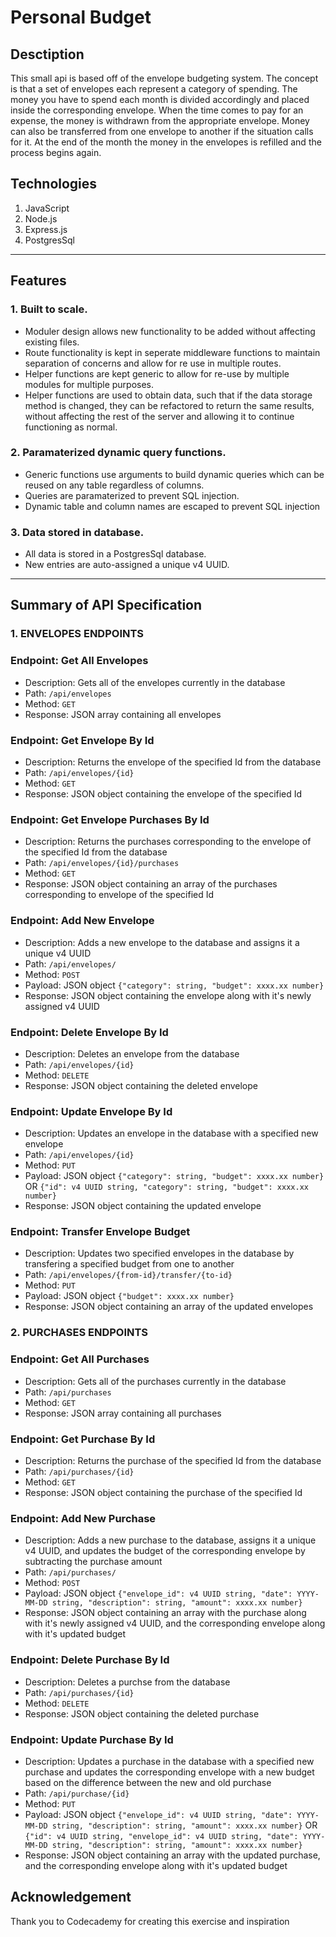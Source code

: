 # Personal Budget
## **Desctiption**

This small api is based off of the envelope budgeting system. The concept is that a set of envelopes each represent a category of spending. The money you have to spend each month is divided accordingly and placed inside the corresponding envelope. When the time comes to pay for an expense, the money is withdrawn from the appropriate envelope. Money can also be transferred from one envelope to another if the situation calls for it.  At the end of the month the money in the envelopes is refilled and the process begins again.

## **Technologies**
1. JavaScript
2. Node.js 
3. Express.js
4. PostgresSql
---
## **Features**

### 1. Built to scale. 

* Moduler design allows new functionality to be added without affecting existing files.
* Route functionality is kept in seperate middleware functions to maintain separation of concerns and allow for re use in multiple routes.
* Helper functions are kept generic to allow for re-use by multiple modules for multiple purposes.
* Helper functions are used to obtain data, such that if the data storage method is changed, they can be refactored to return the same results, without affecting the rest of the server and allowing it to continue functioning as normal.

### 2. Paramaterized dynamic query functions.
* Generic functions use arguments to build dynamic queries which can be reused on any table regardless of columns.
* Queries are paramaterized to prevent SQL injection.
* Dynamic table and column names are escaped to prevent SQL injection

### 3. Data stored in database. 
* All data is stored in a PostgresSql database.
* New entries are auto-assigned a unique v4 UUID.
---
## **Summary of API Specification**
### **1. ENVELOPES ENDPOINTS**
### Endpoint: Get All Envelopes
* Description: Gets all of the envelopes currently in the database
* Path: `/api/envelopes`
* Method: `GET`
* Response: JSON array containing all envelopes

### Endpoint: Get Envelope By Id
* Description: Returns the envelope of the specified Id from the database
* Path: `/api/envelopes/{id}`
* Method: `GET`
* Response: JSON object containing the envelope of the specified Id

### Endpoint: Get Envelope Purchases By Id
* Description: Returns the purchases corresponding to the envelope of the specified Id from the database
* Path: `/api/envelopes/{id}/purchases`
* Method: `GET`
* Response: JSON object containing an array of the purchases corresponding to envelope of the specified Id

### Endpoint: Add New Envelope
* Description: Adds a new envelope to the database and assigns it a unique v4 UUID
* Path: `/api/envelopes/`
* Method: `POST`
* Payload: JSON object `{"category": string, "budget": xxxx.xx number}`
* Response: JSON object containing the envelope along with it's newly assigned v4 UUID

### Endpoint: Delete Envelope By Id
* Description: Deletes an envelope from the database
* Path: `/api/envelopes/{id}`
* Method: `DELETE`
* Response: JSON object containing the deleted envelope

### Endpoint: Update Envelope By Id
* Description: Updates an envelope in the database with a specified new envelope
* Path: `/api/envelopes/{id}`
* Method: `PUT`
* Payload: JSON object `{"category": string, "budget": xxxx.xx number}` OR `{"id": v4 UUID string, "category": string, "budget": xxxx.xx number}`
* Response: JSON object containing the updated envelope

### Endpoint: Transfer Envelope Budget
* Description: Updates two specified envelopes in the database by transfering a specified budget from one to another
* Path: `/api/envelopes/{from-id}/transfer/{to-id}`
* Method: `PUT`
* Payload: JSON object `{"budget": xxxx.xx number}`
* Response: JSON object containing an array of the updated envelopes

### **2. PURCHASES ENDPOINTS**
### Endpoint: Get All Purchases
* Description: Gets all of the purchases currently in the database
* Path: `/api/purchases`
* Method: `GET`
* Response: JSON array containing all purchases

### Endpoint: Get Purchase By Id
* Description: Returns the purchase of the specified Id from the database
* Path: `/api/purchases/{id}`
* Method: `GET`
* Response: JSON object containing the purchase of the specified Id

### Endpoint: Add New Purchase
* Description: Adds a new purchase to the database, assigns it a unique v4 UUID, and updates the budget of the corresponding envelope by subtracting the purchase amount
* Path: `/api/purchases/`
* Method: `POST`
* Payload: JSON object `{"envelope_id": v4 UUID string, "date": YYYY-MM-DD string, "description": string, "amount": xxxx.xx number}`
* Response: JSON object containing an array with the purchase along with it's newly assigned v4 UUID, and the corresponding envelope along with it's updated budget

### Endpoint: Delete Purchase By Id
* Description: Deletes a purchse from the database
* Path: `/api/purchases/{id}`
* Method: `DELETE`
* Response: JSON object containing the deleted purchase

### Endpoint: Update Purchase By Id
* Description: Updates a purchase in the database with a specified new purchase and updates the corresponding envelope with a new budget based on the difference between the new and old purchase
* Path: `/api/purchase/{id}`
* Method: `PUT`
* Payload: JSON object `{"envelope_id": v4 UUID string, "date": YYYY-MM-DD string, "description": string, "amount": xxxx.xx number}` OR `{"id": v4 UUID string, "envelope_id": v4 UUID string, "date": YYYY-MM-DD string, "description": string, "amount": xxxx.xx number}`
* Response: JSON object containing an array with the updated purchase, and the corresponding envelope along with it's updated budget

## **Acknowledgement**
Thank you to Codecademy for creating this exercise and inspiration
